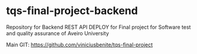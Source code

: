 # tqs-final-project-backend
Repository for Backend REST API DEPLOY for Final project for Software test and quality assurance of Aveiro University 


Main GIT: https://github.com/viniciusbenite/tqs-final-project
